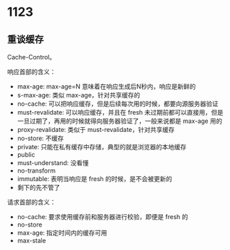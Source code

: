 # 1123   

## 重谈缓存    

Cache-Control。   

响应首部的含义：   

- max-age: max-age=N 意味着在响应生成后N秒内，响应是新鲜的
- s-max-age: 类似 max-age，针对共享缓存的
- no-cache: 可以把响应缓存，但是后续每次用的时候，都要向源服务器验证
- must-revalidate: 可以响应缓存，并且在 fresh 未过期前都可以直接用，但是一旦过期了，再用的时候就得向服务器验证了，一般来说都是 max-age 用的
- proxy-revalidate: 类似于 must-revalidate，针对共享缓存
- no-store: 不缓存
- private: 只能在私有缓存中存储，典型的就是浏览器的本地缓存
- public
- must-understand: 没看懂
- no-transform
- immutable: 表明当响应是 fresh 的时候，是不会被更新的
- 剩下的先不管了    

请求首部的含义：   

- no-cache: 要求使用缓存前和服务器进行校验，即便是 fresh 的
- no-store
- max-age: 指定时间内的缓存可用
- max-stale